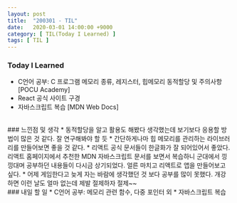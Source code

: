 ```yaml
---
layout: post
title:  "200301 - TIL"
date:   2020-03-01 14:00:00 +9000
category: [ TIL(Today I Learned) ]
tags: [ TIL ]
---
```


### Today I Learned
* C언어 공부: C 프로그램 메모리 종류, 레지스터, 힙메모리 동적할당 및 주의사항 [POCU Academy]
* React 공식 사이트 구경
* 자바스크립트 복습 [MDN Web Docs]

<br>
### 느낀점 및 생각
* 동적할당을 알고 활용도 해봤다 생각했는데 보기보다 응용할 방법이 많은 것 같다. 잘 연구해봐야 할 듯
* 간단하게나마 힙 메모리를 관리하는 라이브러리를 만들어보면 좋을 것 같다.
* 리액트 공식 문서들이 한글화가 잘 되어있어서 좋았다. 리액트 홈페이지에서 추천한 MDN 자바스크립트 문서를 보면서 복습하니 군대에서 낑낑대며 공부하던 내용들이 다시금 상기되었다. 얼른 마치고 리액트로 앱을 만들어보고 싶다.
* 어제 게임한다고 늦게 자는 바람에 생각했던 것 보다 공부를 많이 못했다. 개강하면 이런 날도 얼마 없는데 제발 절제하자 절제~~

<br>
### 내일 할 일
* C언어 공부: 메모리 관련 함수, 다중 포인터 외
* 자바스크립트 복습